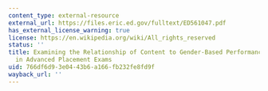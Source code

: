 ```yaml
---
content_type: external-resource
external_url: https://files.eric.ed.gov/fulltext/ED561047.pdf
has_external_license_warning: true
license: https://en.wikipedia.org/wiki/All_rights_reserved
status: ''
title: Examining the Relationship of Content to Gender-Based Performance Differences
  in Advanced Placement Exams
uid: 766df6d9-3e04-43b6-a166-fb232fe8fd9f
wayback_url: ''
---
```

